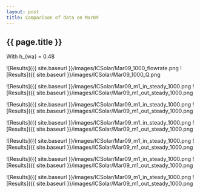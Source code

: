 ```yaml
---
layout: post
title: Comparison of data on Mar09
---
```

{{ page.title }}
-----------------
With h_{wa} = 0.48

![Results]({{ site.baseurl }}/images/ICSolar/Mar09_1000_flowrate.png ![Results]({{ site.baseurl }}/images/ICSolar/Mar09_1000_Q.png

![Results]({{ site.baseurl }}/images/ICSolar/Mar09_m1_in_steady_1000.png ![Results]({{ site.baseurl }}/images/ICSolar/Mar09_m1_out_steady_1000.png

![Results]({{ site.baseurl }}/images/ICSolar/Mar09_m1_in_steady_1000.png ![Results]({{ site.baseurl }}/images/ICSolar/Mar09_m1_out_steady_1000.png

![Results]({{ site.baseurl }}/images/ICSolar/Mar09_m1_in_steady_1000.png ![Results]({{ site.baseurl }}/images/ICSolar/Mar09_m1_out_steady_1000.png

![Results]({{ site.baseurl }}/images/ICSolar/Mar09_m1_in_steady_1000.png ![Results]({{ site.baseurl }}/images/ICSolar/Mar09_m1_out_steady_1000.png

![Results]({{ site.baseurl }}/images/ICSolar/Mar09_m1_in_steady_1000.png ![Results]({{ site.baseurl }}/images/ICSolar/Mar09_m1_out_steady_1000.png

![Results]({{ site.baseurl }}/images/ICSolar/Mar09_m1_in_steady_1000.png ![Results]({{ site.baseurl }}/images/ICSolar/Mar09_m1_out_steady_1000.png

